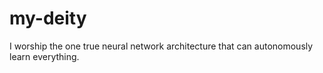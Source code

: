 # my-deity
I worship the one true neural network architecture that can autonomously learn everything.
